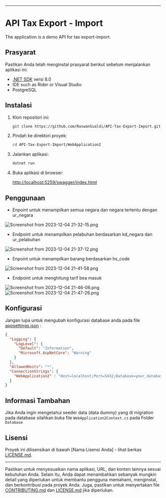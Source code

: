 

---

# API Tax Export - Import

The application is a demo API for tax export-import.

## Prasyarat

Pastikan Anda telah menginstal prasyarat berikut sebelum menjalankan aplikasi ini:

- [.NET SDK](https://dotnet.microsoft.com/download) versi 8.0
- IDE such as Rider or Visual Studio
- PostgreSQL

## Instalasi

1. Klon repositori ini:

    ```bash
    git clone https://github.com/RaswanSualdi/API-Tax-Export-Import.git
    ```

2. Pindah ke direktori proyek:

    ```bash
    cd API-Tax-Export-Import/WebApplication2
    ```

3. Jalankan aplikasi:

    ```bash
    dotnet run
    ```

4. Buka aplikasi di browser:

   [http://localhost:5259/swagger/index.html](http://localhost:5259/swagger/index.html)

## Penggunaan

- Enpoint untuk menampilkan semua negara dan negara tertentu dengan ur_negara

![Screenshot from 2023-12-04 21-32-15.png](..%2F..%2F..%2FPictures%2FScreenshots%2FScreenshot%20from%202023-12-04%2021-32-15.png)


- Endpoint untuk menampilkan pelabuhan berdasarkan kd_negara dan ur_pelabuhan

![Screenshot from 2023-12-04 21-37-12.png](..%2F..%2F..%2FPictures%2FScreenshots%2FScreenshot%20from%202023-12-04%2021-37-12.png)

- Enpoint untuk menampilkan barang berdasarkan hs_code

![Screenshot from 2023-12-04 21-41-58.png](..%2F..%2F..%2FPictures%2FScreenshots%2FScreenshot%20from%202023-12-04%2021-41-58.png)

- Endpoint untuk menghitung tarif bea masuk 

![Screenshot from 2023-12-04 21-46-06.png](..%2F..%2F..%2FPictures%2FScreenshots%2FScreenshot%20from%202023-12-04%2021-46-06.png)
![Screenshot from 2023-12-04 21-47-26.png](..%2F..%2F..%2FPictures%2FScreenshots%2FScreenshot%20from%202023-12-04%2021-47-26.png)

## Konfigurasi

Jangan lupa untuk mengubah konfigurasi database anda pada file [appsettings.json](appsettings.json) : 
```json
{
  "Logging": {
    "LogLevel": {
      "Default": "Information",
      "Microsoft.AspNetCore": "Warning"
    }
  },
  "AllowedHosts": "*",
  "ConnectionStrings": {
    "WebApplication2" : "Host=localhost;Port=5432;Database=your_database;Username=your_username;Password=your_password"
  }
}
```

## Informasi Tambahan

Jika Anda ingin mengetahui seeder data (data dummy) yang di migration pada database silahkan buka file ```WebApplication2Context.cs```
pada Folder ```Database```

## Lisensi

Proyek ini dilisensikan di bawah [Nama Lisensi Anda] - lihat berkas [LICENSE.md](LICENSE.md).

---

Pastikan untuk menyesuaikan nama aplikasi, URL, dan konten lainnya sesuai kebutuhan Anda. Selain itu, Anda dapat menambahkan sebanyak mungkin detail yang diperlukan untuk membantu pengguna memahami, menginstal, dan berkontribusi pada proyek Anda. Juga, pastikan untuk menyertakan file [CONTRIBUTING.md](CONTRIBUTING.md) dan [LICENSE.md](LICENSE.md) jika diperlukan.